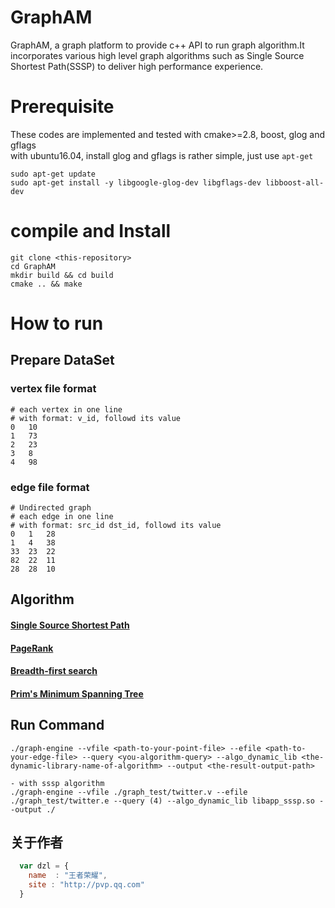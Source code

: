 # GraphAM
GraphAM, a graph platform to provide c++ API to run graph algorithm.It incorporates various high level graph algorithms such as Single Source Shortest Path(SSSP) to deliver high performance experience.

# Prerequisite
These codes are implemented and tested with cmake>=2.8, boost, glog and gflags <br>
with ubuntu16.04, install glog and gflags is rather simple, just use `apt-get`
```
sudo apt-get update
sudo apt-get install -y libgoogle-glog-dev libgflags-dev libboost-all-dev
```

# compile and Install
```
git clone <this-repository>
cd GraphAM
mkdir build && cd build
cmake .. && make
```

# How to run
## Prepare DataSet
### vertex file format
```
# each vertex in one line
# with format: v_id, followd its value
0   10
1   73
2   23
3   8
4   98
```
### edge file format
```
# Undirected graph
# each edge in one line
# with format: src_id dst_id, followd its value
0   1   28
1   4   38
33  23  22
82  22  11
28  28  10
```
## Algorithm
#### [Single Source Shortest Path](https://en.wikipedia.org/wiki/Shortest_path_problem#Single-source_shortest_paths)
#### [PageRank](https://en.wikipedia.org/wiki/PageRank)
#### [Breadth-first search](https://en.wikipedia.org/wiki/Breadth-first_search)
#### [Prim's Minimum Spanning Tree](https://en.wikipedia.org/wiki/Prim%27s_algorithm)

##  Run Command
```
./graph-engine --vfile <path-to-your-point-file> --efile <path-to-your-edge-file> --query <you-algorithm-query> --algo_dynamic_lib <the-dynamic-library-name-of-algorithm> --output <the-result-output-path>

- with sssp algorithm
./graph-engine --vfile ./graph_test/twitter.v --efile ./graph_test/twitter.e --query (4) --algo_dynamic_lib libapp_sssp.so --output ./
```

## 关于作者

```javascript
  var dzl = {
    name  : "王者荣耀",
    site : "http://pvp.qq.com"
  }
```
